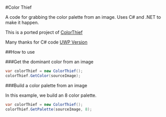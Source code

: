 #Color Thief

A code for grabbing the color palette from an image. Uses C# and .NET to make it happen.

This is a ported project of [ColorThief](http://lokeshdhakar.com/projects/color-thief/) 

Many thanks for C# code [UWP Version](https://gist.github.com/zumicts/c5050a36e4ba742dc244)

##How to use

###Get the dominant color from an image
```cs
var colorThief = new ColorThief();
colorThief.GetColor(sourceImage);
```

###Build a color palette from an image

In this example, we build an 8 color palette.

```cs
var colorThief = new ColorThief();
colorThief.GetPalette(sourceImage, 8);
```
